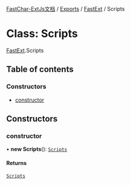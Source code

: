 [FastChar-ExtJs文档](../README.md) / [Exports](../modules.md) / [FastExt](../modules/FastExt.md) / Scripts

# Class: Scripts

[FastExt](../modules/FastExt.md).Scripts

## Table of contents

### Constructors

- [constructor](FastExt.Scripts.md#constructor)

## Constructors

### constructor

• **new Scripts**(): [`Scripts`](FastExt.Scripts.md)

#### Returns

[`Scripts`](FastExt.Scripts.md)
